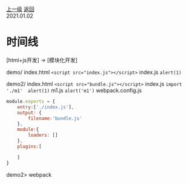 <div class="extend-header">
    <div class="info">
        <div class="record">
            <a class="back" href="./">上一级</a>
            <a class="back" href="./">返回</a>
        </div>        
        <div class="mini">
            <span>2021.01.02</span>
        </div>
    </div>
    <div class="content"></div>
</div>
<div class="content-header">
<h1>时间线</h1>
</div>
[html+js开发] -> [模块化开发] 

demo/
index.html `<script src="index.js"></script>`
index.js `alert(1)`

demo2/
index.html `<script src="bundle.js"></script>`
index.js `import './m1'  alert(1)`
m1.js `alert('m1')`
webpack.config.js
```js
module.exports = {
    entry:['./index.js'],
    output: {
        filename:'bundle.js'
    },
    module:{
        loaders: []
    },
    plugins:[

    ]
}
```
demo2> webpack
